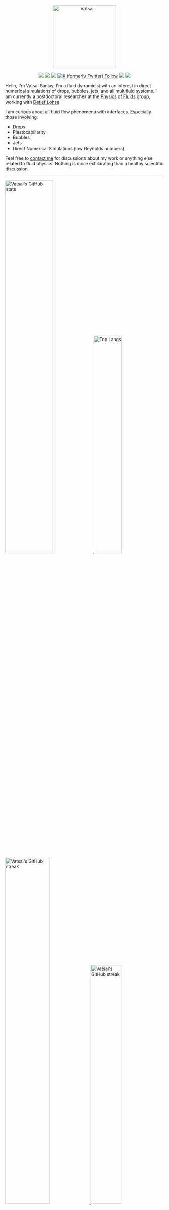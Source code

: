 <center>

[<img alt="Vatsal" width="200px" src="https://www.dropbox.com/s/dxyybgtblo8er6h/Logo_Vatsal_Vector.png?raw=1">](https://www.vatsalsanjay.com)

[<img src="https://img.shields.io/badge/googlescholar-4285F4?&style=for-the-badge&logo=googlescholar&logoColor=white">](https://scholar.google.com/citations?hl=en&user=67aQviYAAAAJ)
[<img src="https://img.shields.io/static/v1.svg?&style=for-the-badge&logo=ResearchGate&label=&message=ResearchGate&logoColor=white&color=green">](https://www.researchgate.net/profile/Vatsal-Sanjay-2)
[<img src="https://img.shields.io/badge/BlueSky-Profile-blue?&style=for-the-badge">](https://bsky.app/profile/vatsalsanjay.bsky.social)
[![X (formerly Twitter) Follow](https://img.shields.io/twitter/follow/VatsalSanjay?style=for-the-badge&link=https%3A%2F%2Ftwitter.com%2FVatsalSanjay)](https://twitter.com/VatsalSanjay)
[<img src="https://img.shields.io/badge/linkedin-0A66C2?&style=for-the-badge&logo=linkedin">](https://www.linkedin.com/in/vatsalsanjay/)
[<img src="https://img.shields.io/badge/orcid-A6CE39?&style=for-the-badge&logo=orcid&logoColor=white">](https://orcid.org/0000-0002-4293-6099)
</center>

Hello, I'm Vatsal Sanjay. I'm a fluid dynamicist with an interest in direct numerical simulations of drops, bubbles, jets, and all multifluid systems. I am currently a postdoctoral researcher at the [Physics of Fluids group](https://pof.tnw.utwente.nl), working with [Detlef Lohse](https://en.wikipedia.org/wiki/Detlef_Lohse). 

I am curious about all fluid flow phenomena with interfaces. Especially those involving:

- Drops
- Plastocapillarity
- Bubbles
- Jets
- Direct Numerical Simulations (low Reynolds numbers)

Feel free to [contact me](mailto:contact@vatsalsanjay.com) for discussions about my work or anything else related to fluid physics. Nothing is more exhilarating than a healthy scientific discussion.

<!-- ![Vatsal's GitHub stats](https://github-readme-stats-xi-wine-74.vercel.app/api?username=VatsalSy&show_icons=true&theme=vision-friendly-dark)

![Top Langs](https://github-readme-stats-xi-wine-74.vercel.app/api/top-langs/?username=VatsalSy&layout=compact&theme=vision-friendly-dark) -->

---

  <a href="https://github.com/VatsalSy" target="_blank">
    <picture>
      <source media="(prefers-color-scheme: dark)" srcset="https://cust-github-readme-stats.vercel.app/api?username=VatsalSy&show_icons=true&theme=vision-friendly-dark&rank_icon=github" width="55%" height="auto">
      <img alt="Vatsal's GitHub stats" src="https://cust-github-readme-stats.vercel.app/api?username=VatsalSy&show_icons=true&theme=solarized-light&hide_border=true&rank_icon=github" width="55%" height="auto">
    </picture>
  </a>
  <a href="https://github.com/VatsalSy" target="_blank">
    <picture>
      <source media="(prefers-color-scheme: dark)" srcset="https://cust-github-readme-stats.vercel.app/api/top-langs/?username=VatsalSy&layout=compact&theme=vision-friendly-dark" width="42%" height="auto">
      <img alt="Top Langs" src="https://cust-github-readme-stats.vercel.app/api/top-langs/?username=VatsalSy&layout=compact&theme=solarized-light&hide_border=true" width="42%" height="auto">
    </picture>
  </a>

  <a href="https://github.com/VatsalSy" target="_blank">
    <picture>
      <source media="(prefers-color-scheme: dark)" srcset="https://github-readme-streak-stats-delta-lovat.vercel.app/?user=VatsalSy&theme=vision-friendly-dark" width="53%" height="auto">
      <img alt="Vatsal's GitHub streak" src="https://github-readme-streak-stats-delta-lovat.vercel.app/?user=VatsalSy&theme=solarized-light&hide_border=true" width="53%" height="auto">
    </picture>
  </a>

  <a href="https://www.youtube.com/@VatsalSanjay" target="_blank">
    <picture>
      <source media="(prefers-color-scheme: dark)" srcset="https://cust-youtube-stats-card.vercel.app/api?channelid=UC-eTdHrAM_eQrWOtNLoT19w&theme=vision_friendly_dark&cache_seconds=0" width="44%" height="auto">
      <img alt="Vatsal's GitHub streak" src="https://cust-youtube-stats-card.vercel.app/api?channelid=UC-eTdHrAM_eQrWOtNLoT19w&theme=solarized_light&hide_border=true" width="44%" height="auto">
    </picture>
 </a>

---

### :zap: Recent Activity

<!--START_SECTION:activity-->
1. 🚀 Published release [Drop impact on viscous liquid film v2.0](https://github.com/VatsalSy/Drop-impact-on-viscous-liquid-films/releases/tag/v2.0) in [VatsalSy/Drop-impact-on-viscous-liquid-films](https://github.com/VatsalSy/Drop-impact-on-viscous-liquid-films)
2. 🚀 Published release [Asymmetries in Coalescence v0.1](https://github.com/VatsalSy/Asymmetries-in-coalescence/releases/tag/v0.1) in [VatsalSy/Asymmetries-in-coalescence](https://github.com/VatsalSy/Asymmetries-in-coalescence)
3. 🗣 Commented on [#1](https://github.com/comphy-lab/comphy-lab.github.io/issues/1#issuecomment-2600737925) in [comphy-lab/comphy-lab.github.io](https://github.com/comphy-lab/comphy-lab.github.io)
4. 🔒 Closed issue [#1](https://github.com/comphy-lab/comphy-lab.github.io/issues/1) in [comphy-lab/comphy-lab.github.io](https://github.com/comphy-lab/comphy-lab.github.io)
5. 🚀 Published release [Computational Fungal Dynamics (v1.0)](https://github.com/VatsalSy/hyphal-flow/releases/tag/v1.0) in [VatsalSy/hyphal-flow](https://github.com/VatsalSy/hyphal-flow)
<!--END_SECTION:activity-->
---

### Hi there 👋
<p align="left"> <img src="https://komarev.com/ghpvc/?username=VatsalSy&label=Profile%20views&color=orange&style=for-the-badge" alt="VatsalSy" /> </p>

---
### :zap: More statistics

<!--START_SECTION:github-stats-->
**My Total Overall Commits: 2076** 

**I'm an Early 🐤** 

```text
🌞 Morning                442 commits         █████░░░░░░░░░░░░░░░░░░░░   21.29 % 
🌆 Daytime                730 commits         █████████░░░░░░░░░░░░░░░░   35.16 % 
🌃 Evening                680 commits         ████████░░░░░░░░░░░░░░░░░   32.76 % 
🌙 Night                  224 commits         ███░░░░░░░░░░░░░░░░░░░░░░   10.79 % 
```
📅 **I'm Most Productive on Sunday** 

```text
Monday                   246 commits         ███░░░░░░░░░░░░░░░░░░░░░░   11.85 % 
Tuesday                  257 commits         ███░░░░░░░░░░░░░░░░░░░░░░   12.38 % 
Wednesday                253 commits         ███░░░░░░░░░░░░░░░░░░░░░░   12.19 % 
Thursday                 285 commits         ███░░░░░░░░░░░░░░░░░░░░░░   13.73 % 
Friday                   247 commits         ███░░░░░░░░░░░░░░░░░░░░░░   11.90 % 
Saturday                 389 commits         █████░░░░░░░░░░░░░░░░░░░░   18.74 % 
Sunday                   399 commits         █████░░░░░░░░░░░░░░░░░░░░   19.22 % 
```


<!--END_SECTION:github-stats-->

<!--START_SECTION:waka-->
![Code Time](http://img.shields.io/badge/Code%20Time-1%2C112%20hrs%2054%20mins-blue)

![Lines of code](https://img.shields.io/badge/From%20Hello%20World%20I%27ve%20Written-49.7%20million%20lines%20of%20code-blue)

**🐱 My GitHub Data** 

> 📦 4.7 MB Used in GitHub's Storage 
 > 
> 🚫 Not Opted to Hire
 > 
> 📜 85 Public Repositories 
 > 
> 🔑 53 Private Repositories 
 > 
📊 **This Week I Spent My Time On** 

```text
🕑︎ Time Zone: Europe/Amsterdam

💬 Programming Languages: 
Other                    48 hrs 8 mins       ██████████████████████░░░   87.92 % 
HTML                     1 hr 39 mins        █░░░░░░░░░░░░░░░░░░░░░░░░   03.03 % 
Swift                    1 hr 22 mins        █░░░░░░░░░░░░░░░░░░░░░░░░   02.50 % 
C                        1 hr 10 mins        █░░░░░░░░░░░░░░░░░░░░░░░░   02.15 % 
Markdown                 1 hr 5 mins         ░░░░░░░░░░░░░░░░░░░░░░░░░   01.99 % 

🔥 Editors: 
Obsidian                 13 hrs 33 mins      ██████░░░░░░░░░░░░░░░░░░░   24.77 % 
SparkDesktop             11 hrs 35 mins      █████░░░░░░░░░░░░░░░░░░░░   21.16 % 
Slack                    10 hrs 35 mins      █████░░░░░░░░░░░░░░░░░░░░   19.35 % 
Warp                     5 hrs 18 mins       ██░░░░░░░░░░░░░░░░░░░░░░░   09.70 % 
Cursor                   4 hrs 26 mins       ██░░░░░░░░░░░░░░░░░░░░░░░   08.12 % 

🐱‍💻 Projects: 
Daily management         15 hrs 5 mins       ███████░░░░░░░░░░░░░░░░░░   27.57 % 
comphy-lab.github.io     12 hrs 31 mins      ██████░░░░░░░░░░░░░░░░░░░   22.88 % 
Writing                  5 hrs 31 mins       ███░░░░░░░░░░░░░░░░░░░░░░   10.09 % 
CSV-RemindersSync        5 hrs 7 mins        ██░░░░░░░░░░░░░░░░░░░░░░░   09.37 % 
Conference-club          3 hrs 53 mins       ██░░░░░░░░░░░░░░░░░░░░░░░   07.09 % 

💻 Operating System: 
Mac                      54 hrs 45 mins      █████████████████████████   100.00 % 
```

**I Mostly Code in TeX** 

```text
TeX                      46 repos            ███████░░░░░░░░░░░░░░░░░░   27.38 % 
Jupyter Notebook         34 repos            █████░░░░░░░░░░░░░░░░░░░░   20.24 % 
Swift                    3 repos             ░░░░░░░░░░░░░░░░░░░░░░░░░   01.79 % 
Markdown                 2 repos             ░░░░░░░░░░░░░░░░░░░░░░░░░   01.19 % 
Shell                    1 repo              ░░░░░░░░░░░░░░░░░░░░░░░░░   00.60 % 
```




 Last Updated on 01/02/2025 01:27:36 UTC
<!--END_SECTION:waka-->
---


<a href="https://github.com/VatsalSy" target="_blank">
    <picture>
      <source media="(prefers-color-scheme: dark)" srcset="https://cust-github-readme-activity-graph-lup52w9gb.vercel.app/graph?username=VatsalSy&theme=github-compact&&area=true&hide_border=true&hide_title=true&days=42" width="100%" height="auto">
      <img alt="Vatsal's GitHub stats" src="https://cust-github-readme-activity-graph-lup52w9gb.vercel.app/graph?username=VatsalSy&theme=green&&area=true&hide_border=true&hide_title=true&days=42" width="100%" height="auto">
    </picture>
</a>

<div align="center">
  <a href="https://next.ossinsight.io/widgets/official/analyze-user-contribution-time-distribution?user_id=17101345&period=all_times" target="_blank">
    <picture>
      <source media="(prefers-color-scheme: dark)" srcset="https://next.ossinsight.io/widgets/official/analyze-user-contribution-time-distribution/thumbnail.png?user_id=17101345&period=all_times&image_size=auto&color_scheme=dark" width="721" height="auto">
      <img alt="Contribution Time Distribution of @VatsalSy" src="https://next.ossinsight.io/widgets/official/analyze-user-contribution-time-distribution/thumbnail.png?user_id=17101345&period=all_times&image_size=auto&color_scheme=light" width="721" height="auto">
    </picture>
  </a>
</div>


---
<!-- my-badges start -->
<a href="my-badges/a-commit.md"><img src="https://my-badges.github.io/my-badges/a-commit.png" alt="One of my commit sha starts with &quot;a&quot;." title="One of my commit sha starts with &quot;a&quot;." width="64"></a>
<a href="my-badges/ab-commit.md"><img src="https://my-badges.github.io/my-badges/ab-commit.png" alt="One of my commit sha starts with &quot;ab&quot;." title="One of my commit sha starts with &quot;ab&quot;." width="64"></a>
<a href="my-badges/chore-commit.md"><img src="https://my-badges.github.io/my-badges/chore-commit.png" alt="I did a little housekeeping! 🧹" title="I did a little housekeeping! 🧹" width="64"></a>
<a href="my-badges/covid-19.md"><img src="https://my-badges.github.io/my-badges/covid-19.png" alt="I rolled before Covid-19: Survivor of the Great TP Shortage" title="I rolled before Covid-19: Survivor of the Great TP Shortage" width="64"></a>
<a href="my-badges/delorean.md"><img src="https://my-badges.github.io/my-badges/delorean.png" alt="I committed on the day Doctor Emmett Brown invented the flux capacitor!" title="I committed on the day Doctor Emmett Brown invented the flux capacitor!" width="64"></a>
<a href="my-badges/epic-commit.md"><img src="https://my-badges.github.io/my-badges/epic-commit.png" alt="I made an epic commit with a message over 500 chars." title="I made an epic commit with a message over 500 chars." width="64"></a>
<a href="my-badges/favorite-word.md"><img src="https://my-badges.github.io/my-badges/favorite-word.png" alt="My favorite word is &quot;update&quot;." title="My favorite word is &quot;update&quot;." width="64"></a>
<a href="my-badges/github-anniversary-5.md"><img src="https://my-badges.github.io/my-badges/github-anniversary-5.png" alt="I joined GitHub 5 years ago." title="I joined GitHub 5 years ago." width="64"></a>
<a href="my-badges/mass-delete-commit.md"><img src="https://my-badges.github.io/my-badges/mass-delete-commit.png" alt="When I delete code, I delete a lot." title="When I delete code, I delete a lot." width="64"></a>
<a href="my-badges/mass-delete-commit-10k.md"><img src="https://my-badges.github.io/my-badges/mass-delete-commit-10k.png" alt="When I delete code, I delete a lot." title="When I delete code, I delete a lot." width="64"></a>
<a href="my-badges/polite-coder.md"><img src="https://my-badges.github.io/my-badges/polite-coder.png" alt="I am a polite coder." title="I am a polite coder." width="64"></a>
<a href="my-badges/stars-100.md"><img src="https://my-badges.github.io/my-badges/stars-100.png" alt="I collected 100 stars." title="I collected 100 stars." width="64"></a>
<a href="my-badges/sleepy-coder.md"><img src="https://my-badges.github.io/my-badges/sleepy-coder.png" alt="I am a sleepy coder." title="I am a sleepy coder." width="64"></a>
<a href="my-badges/morning-commits.md"><img src="https://my-badges.github.io/my-badges/morning-commits.png" alt="I commit in the morning." title="I commit in the morning." width="64"></a>
<a href="my-badges/evening-commits.md"><img src="https://my-badges.github.io/my-badges/evening-commits.png" alt="I commit in the evening." title="I commit in the evening." width="64"></a>
<a href="my-badges/midnight-commits.md"><img src="https://my-badges.github.io/my-badges/midnight-commits.png" alt="I commit at midnight." title="I commit at midnight." width="64"></a>
<a href="my-badges/spooky-commit.md"><img src="https://my-badges.github.io/my-badges/spooky-commit.png" alt="I committed on the Halloween! Boo!" title="I committed on the Halloween! Boo!" width="64"></a>
<a href="my-badges/my-badges-contributor.md"><img src="https://my-badges.github.io/my-badges/my-badges-contributor.png" alt="I contributed to My Badges!" title="I contributed to My Badges!" width="64"></a>
<a href="my-badges/self-star.md"><img src="https://my-badges.github.io/my-badges/self-star.png" alt="I&apos;ve starred 71 my own repositories." title="I&apos;ve starred 71 my own repositories." width="64"></a>
<a href="my-badges/public-keys-5.md"><img src="https://my-badges.github.io/my-badges/public-keys-5.png" alt="I have five or more public keys" title="I have five or more public keys" width="64"></a>
<a href="my-badges/fix-2.md"><img src="https://my-badges.github.io/my-badges/fix-2.png" alt="I did 2 sequential fixes." title="I did 2 sequential fixes." width="64"></a>
<!-- my-badges end -->

---


## 😂 Lighten Up Your Day with a Joke!

<p align="center">
  <img src="https://readme-jokes.vercel.app/api" alt="Error fetching resource, Refresh again to view Jokes Card" width="50%" />
</p>
